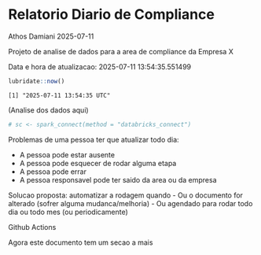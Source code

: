 # Relatorio Diario de Compliance
Athos Damiani
2025-07-11

Projeto de analise de dados para a area de compliance da Empresa X

Data e hora de atualizacao: 2025-07-11 13:54:35.551499

``` r
lubridate::now()
```

    [1] "2025-07-11 13:54:35 UTC"

(Analise dos dados aqui)

``` r
# sc <- spark_connect(method = "databricks_connect")
```

Problemas de uma pessoa ter que atualizar todo dia:

-   A pessoa pode estar ausente
-   A pessoa pode esquecer de rodar alguma etapa
-   A pessoa pode errar
-   A pessoa responsavel pode ter saido da area ou da empresa

Solucao proposta: automatizar a rodagem quando - Ou o documento for
alterado (sofrer alguma mudanca/melhoria) - Ou agendado para rodar todo
dia ou todo mes (ou periodicamente)

Github Actions

Agora este documento tem um secao a mais
